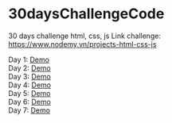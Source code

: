 # 30daysChallengeCode
30 days challenge html, css, js
Link challenge: https://www.nodemy.vn/projects-html-css-js

Day 1: [Demo](https://nguyenthuy1911.github.io/30daysChallengeCode/Day1-Product_card/index.html)            
Day 2: [Demo](https://nguyenthuy1911.github.io/30daysChallengeCode/Day2-Profile_card/index.html)            
Day 3: [Demo](https://nguyenthuy1911.github.io/30daysChallengeCode/Day3-Create_modal/index.html)            
Day 4: [Demo](https://nguyenthuy1911.github.io/30daysChallengeCode/Day4-Image_gallery/index.html)           
Day 5: [Demo](https://nguyenthuy1911.github.io/30daysChallengeCode/Day5-Search_box/index.html)          
Day 6: [Demo](https://nguyenthuy1911.github.io/30daysChallengeCode/Day6-Detect_pressed_key/index.html)   
Day 7: [Demo](https://nguyenthuy1911.github.io/30daysChallengeCode/Day7-Search_tags/index.html)           
